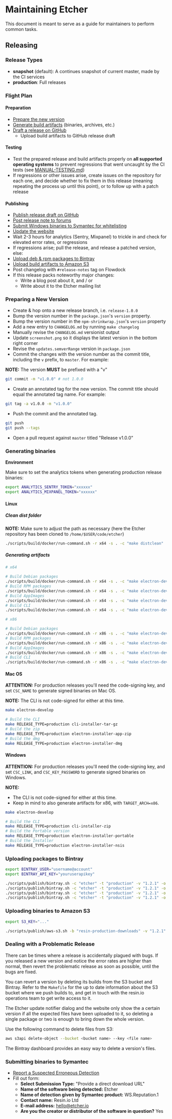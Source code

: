 Maintaining Etcher
==================

This document is meant to serve as a guide for maintainers to perform common tasks.

Releasing
---------

### Release Types

- **snapshot** (default): A continues snapshot of current master, made by the CI services
- **production**: Full releases

### Flight Plan

#### Preparation

- [Prepare the new version](#preparing-a-new-version)
- [Generate build artifacts](#generating-binaries) (binaries, archives, etc.)
- [Draft a release on GitHub](https://github.com/resin-io/etcher/releases)
    - Upload build artifacts to GitHub release draft

#### Testing

- Test the prepared release and build artifacts properly on **all supported operating systems** to prevent regressions that went uncaught by the CI tests (see [MANUAL-TESTING.md](MANUAL-TESTING.md))
- If regressions or other issues arise, create issues on the repository for each one, and decide whether to fix them in this release (meaning repeating the process up until this point), or to follow up with a patch release

#### Publishing

- [Publish release draft on GitHub](https://github.com/resin-io/etcher/releases)
- [Post release note to forums](https://forums.resin.io/c/etcher)
- [Submit Windows binaries to Symantec for whitelisting](#submitting-binaries-to-symantec)
- [Update the website](https://github.com/resin-io/etcher-homepage)
- Wait 2-3 hours for analytics (Sentry, Mixpanel) to trickle in and check for elevated error rates, or regressions
- If regressions arise; pull the release, and release a patched version, else:
- [Upload deb & rpm packages to Bintray](#uploading-packages-to-bintray)
- [Upload build artifacts to Amazon S3](#uploading-binaries-to-amazon-s3)
- Post changelog with `#release-notes` tag on Flowdock
- If this release packs noteworthy major changes:
  - Write a blog post about it, and / or
  - Write about it to the Etcher mailing list

### Preparing a New Version

- Create & hop onto a new release branch, i.e. `release-1.0.0`
- Bump the version number in the `package.json`'s `version` property.
- Bump the version number in the `npm-shrinkwrap.json`'s `version` property
- Add a new entry to `CHANGELOG.md` by running `make changelog`
- Manually revise the `CHANGELOG.md` versionist output
- Update `screenshot.png` so it displays the latest version in the bottom
right corner
- Revise the `updates.semverRange` version in `package.json`
- Commit the changes with the version number as the commit title, including the `v` prefix, to `master`. For example:

**NOTE:** The version **MUST** be prefixed with a "v"

```bash
git commit -m "v1.0.0" # not 1.0.0
```

- Create an annotated tag for the new version. The commit title should equal the annotated tag name. For example:

```bash
git tag -a v1.0.0 -m "v1.0.0"
```

- Push the commit and the annotated tag.

```bash
git push
git push --tags
```

- Open a pull request against `master` titled "Release v1.0.0"

### Generating binaries

**Environment**

Make sure to set the analytics tokens when generating production release binaries:

```bash
export ANALYTICS_SENTRY_TOKEN="xxxxxx"
export ANALYTICS_MIXPANEL_TOKEN="xxxxxx"
```

#### Linux

##### Clean dist folder

**NOTE:** Make sure to adjust the path as necessary (here the Etcher repository has been cloned to `/home/$USER/code/etcher`)

```bash
./scripts/build/docker/run-command.sh -r x64 -s . -c "make distclean"
```

##### Generating artifacts

```bash
# x64

# Build Debian packages
./scripts/build/docker/run-command.sh -r x64 -s . -c "make electron-develop && make RELEASE_TYPE=production electron-installer-debian"
# Build RPM packages
./scripts/build/docker/run-command.sh -r x64 -s . -c "make electron-develop && make RELEASE_TYPE=production electron-installer-redhat"
# Build AppImages
./scripts/build/docker/run-command.sh -r x64 -s . -c "make electron-develop && make RELEASE_TYPE=production electron-installer-appimage"
# Build CLI
./scripts/build/docker/run-command.sh -r x64 -s . -c "make electron-develop && make RELEASE_TYPE=production cli-installer-tar-gz"

# x86

# Build Debian packages
./scripts/build/docker/run-command.sh -r x86 -s . -c "make electron-develop && make RELEASE_TYPE=production electron-installer-debian"
# Build RPM packages
./scripts/build/docker/run-command.sh -r x86 -s . -c "make electron-develop && make RELEASE_TYPE=production electron-installer-redhat"
# Build AppImages
./scripts/build/docker/run-command.sh -r x86 -s . -c "make electron-develop && make RELEASE_TYPE=production electron-installer-appimage"
# Build CLI
./scripts/build/docker/run-command.sh -r x86 -s . -c "make electron-develop && make RELEASE_TYPE=production cli-installer-tar-gz"
```

#### Mac OS

**ATTENTION:** For production releases you'll need the code-signing key,
and set `CSC_NAME` to generate signed binaries on Mac OS.

**NOTE:** The CLI is not code-signed for either at this time.

```bash
make electron-develop

# Build the CLI
make RELEASE_TYPE=production cli-installer-tar-gz
# Build the zip
make RELEASE_TYPE=production electron-installer-app-zip
# Build the dmg
make RELEASE_TYPE=production electron-installer-dmg
```

#### Windows

**ATTENTION:** For production releases you'll need the code-signing key,
and set `CSC_LINK`, and `CSC_KEY_PASSWORD` to generate signed binaries on Windows.

**NOTE:**
- The CLI is not code-signed for either at this time.
- Keep in mind to also generate artifacts for x86, with `TARGET_ARCH=x86`.

```bash
make electron-develop

# Build the CLI
make RELEASE_TYPE=production cli-installer-zip
# Build the Portable version
make RELEASE_TYPE=production electron-installer-portable
# Build the Installer
make RELEASE_TYPE=production electron-installer-nsis
```

### Uploading packages to Bintray

```bash
export BINTRAY_USER="username@account"
export BINTRAY_API_KEY="youruserapikey"
```

```bash
./scripts/publish/bintray.sh -c "etcher" -t "production" -v "1.2.1" -o "etcher" -p "debian" -y "debian" -r "x64" -f "dist/etcher-electron_1.2.1_amd64.deb"
./scripts/publish/bintray.sh -c "etcher" -t "production" -v "1.2.1" -o "etcher" -p "debian" -y "debian" -r "x86" -f "dist/etcher-electron_1.2.1_i386.deb"
./scripts/publish/bintray.sh -c "etcher" -t "production" -v "1.2.1" -o "etcher" -p "redhat" -y "redhat" -r "x64" -f "dist/etcher-electron-1.2.1.x86_64.rpm"
./scripts/publish/bintray.sh -c "etcher" -t "production" -v "1.2.1" -o "etcher" -p "redhat" -y "redhat" -r "x86" -f "dist/etcher-electron-1.2.1.i686.rpm"
```

### Uploading binaries to Amazon S3

```bash
export S3_KEY="..."
```

```bash
./scripts/publish/aws-s3.sh -b "resin-production-downloads" -v "1.2.1" -p "etcher" -f "dist/<filename>"
```

### Dealing with a Problematic Release

There can be times where a release is accidentally plagued with bugs. If you
released a new version and notice the error rates are higher than normal, then
revert the problematic release as soon as possible, until the bugs are fixed.

You can revert a version by deleting its builds from the S3 bucket and Bintray.
Refer to the `Makefile` for the up to date information about the S3 bucket
where we push builds to, and get in touch with the resin.io operations team to
get write access to it.

The Etcher update notifier dialog and the website only show the a certain
version if all the expected files have been uploaded to it, so deleting a
single package or two is enough to bring down the whole version.

Use the following command to delete files from S3:

```bash
aws s3api delete-object --bucket <bucket name> --key <file name>
```

The Bintray dashboard provides an easy way to delete a version's files.


### Submitting binaries to Symantec

- [Report a Suspected Erroneous Detection](https://submit.symantec.com/false_positive/standard/)
- Fill out form:
  - **Select Submission Type:** "Provide a direct download URL"
  - **Name of the software being detected:** Etcher
  - **Name of detection given by Symantec product:** WS.Reputation.1
  - **Contact name:** Resin.io Ltd
  - **E-mail address:** hello@etcher.io
  - **Are you the creator or distributor of the software in question?** Yes
